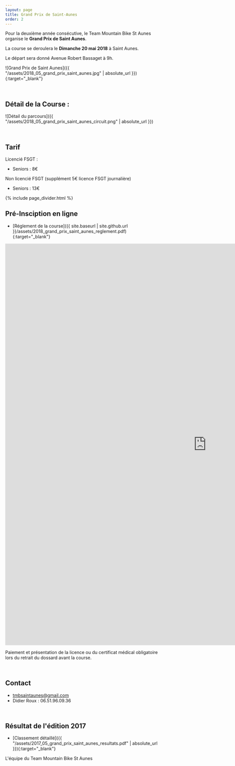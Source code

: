 ```yaml
---
layout: page
title: Grand Prix de Saint-Aunes
order: 2
---
```


Pour la deuxième année consécutive, 
le Team Mountain Bike St Aunes organise le **Grand Prix de Saint Aunes**.  

La course se deroulera le **Dimanche 20 mai 2018** à Saint Aunes.

Le départ sera donné Avenue Robert Bassaget à 9h.

![Grand Prix de Saint Aunes]({{ "/assets/2018_05_grand_prix_saint_aunes.jpg" | absolute_url }}){:target="_blank"}

<br>


## Détail de la Course : 

![Détail du parcours]({{ "/assets/2018_05_grand_prix_saint_aunes_circuit.png" | absolute_url }}) 

<br>


## Tarif

Licencié FSGT : 
 - Seniors : 8€

Non licencié FSGT (supplément 5€ licence FSGT journalière)
 - Seniors : 13€
 
{% include page_divider.html %}


## Pré-Insciption en ligne

- [Réglement de la course]({{ site.baseurl | site.github.url }}/assets/2018_grand_prix_saint_aunes_reglement.pdf){:target="_blank"}

<iframe src="https://docs.google.com/forms/d/e/1FAIpQLSedml8lUrNTOPQdY_C_66CqdSF1S07PVUuCUTmUD6Rwphm3rw/viewform?embedded=true" width="1280" height="1280" frameborder="0" marginheight="0" marginwidth="0">Chargement en cours...</iframe>

<br>

Paiement et présentation de la licence ou du certificat médical obligatoire lors du retrait du dossard avant la course.

<br>

## Contact

-	tmbsaintaunes@gmail.com
- Didier Roux : 06.51.96.09.36

<br>


## Résultat de l'édition 2017

- [Classement détaillé]({{ "/assets/2017_05_grand_prix_saint_aunes_resultats.pdf" | absolute_url }}){:target="_blank"}

L'équipe du Team Mountain Bike St Aunes

